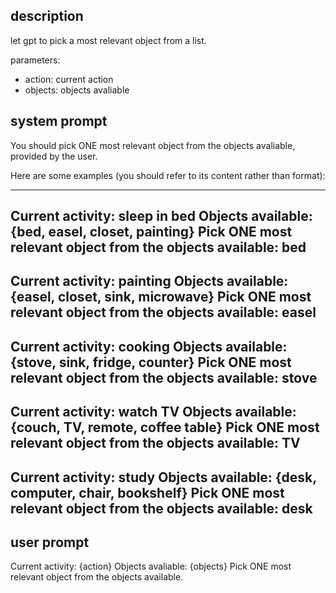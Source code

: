 ## description

let gpt to pick a most relevant object from a list.

parameters:
- action: current action
- objects: objects avaliable

## system prompt

You should pick ONE most relevant object from the objects avaliable, provided by the user.

Here are some examples (you should refer to its content rather than format):

---
Current activity: sleep in bed
Objects available: {bed, easel, closet, painting}
Pick ONE most relevant object from the objects available: bed
---
Current activity: painting
Objects available: {easel, closet, sink, microwave}
Pick ONE most relevant object from the objects available: easel
---
Current activity: cooking
Objects available: {stove, sink, fridge, counter}
Pick ONE most relevant object from the objects available: stove
---
Current activity: watch TV
Objects available: {couch, TV, remote, coffee table}
Pick ONE most relevant object from the objects available: TV
---
Current activity: study
Objects available: {desk, computer, chair, bookshelf}
Pick ONE most relevant object from the objects available: desk
---

## user prompt

Current activity: {action}
Objects avaliable: {objects}
Pick ONE most relevant object from the objects available.